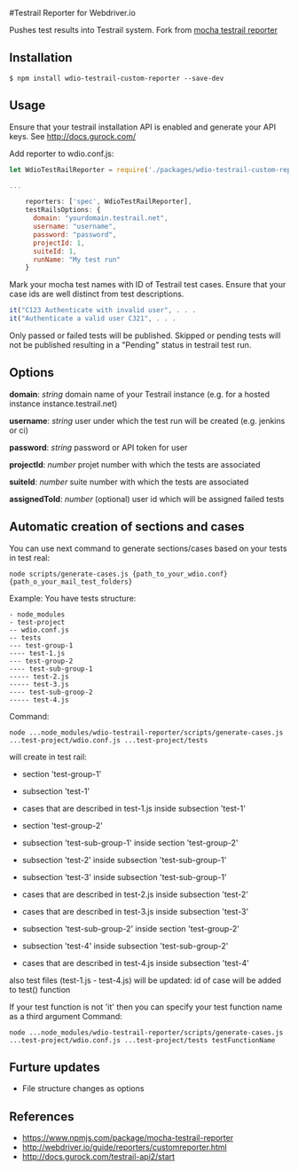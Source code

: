 #Testrail Reporter for Webdriver.io

Pushes test results into Testrail system.
Fork from [mocha testrail reporter](https://www.npmjs.com/package/mocha-testrail-reporter)

## Installation

```shell
$ npm install wdio-testrail-custom-reporter --save-dev
```

## Usage
Ensure that your testrail installation API is enabled and generate your API keys. See http://docs.gurock.com/

Add reporter to wdio.conf.js:

```Javascript
let WdioTestRailReporter = require('./packages/wdio-testrail-custom-reporter/lib/wdio-testrail-reporter');

...

    reporters: ['spec', WdioTestRailReporter],
    testRailsOptions: {
      domain: "yourdomain.testrail.net",
      username: "username",
      password: "password",
      projectId: 1,
      suiteId: 1,
      runName: "My test run"
    }
```


Mark your mocha test names with ID of Testrail test cases. Ensure that your case ids are well distinct from test descriptions.
 
```Javascript
it("C123 Authenticate with invalid user", . . .
it("Authenticate a valid user C321", . . .
```

Only passed or failed tests will be published. Skipped or pending tests will not be published resulting in a "Pending" status in testrail test run.

## Options

**domain**: *string* domain name of your Testrail instance (e.g. for a hosted instance instance.testrail.net)

**username**: *string* user under which the test run will be created (e.g. jenkins or ci)

**password**: *string* password or API token for user

**projectId**: *number* projet number with which the tests are associated

**suiteId**: *number* suite number with which the tests are associated

**assignedToId**: *number* (optional) user id which will be assigned failed tests

## Automatic creation of sections and cases
You can use next command to generate sections/cases based on your tests in test real:
```shell
node scripts/generate-cases.js {path_to_your_wdio.conf} {path_o_your_mail_test_folders}
```
Example:
You have tests structure:
```
- node_modules
- test-project
-- wdio.conf.js
-- tests
--- test-group-1
---- test-1.js
--- test-group-2
---- test-sub-group-1
----- test-2.js
----- test-3.js
---- test-sub-groop-2
----- test-4.js
```
Command:
```shell
node ...node_modules/wdio-testrail-reporter/scripts/generate-cases.js ...test-project/wdio.conf.js ...test-project/tests
```
will create in test rail:
- section 'test-group-1'
- subsection 'test-1'
- cases that are described in test-1.js inside subsection 'test-1'

- section 'test-group-2'
- subsection 'test-sub-group-1' inside section 'test-group-2'
- subsection 'test-2' inside subsection 'test-sub-group-1'
- subsection 'test-3' inside subsection 'test-sub-group-1'
- cases that are described in test-2.js inside subsection 'test-2'
- cases that are described in test-3.js inside subsection 'test-3'

- subsection 'test-sub-group-2' inside section 'test-group-2'
- subsection 'test-4' inside subsection 'test-sub-group-2'
- cases that are described in test-4.js inside subsection 'test-4'

also test files (test-1.js - test-4.js) will be updated: id of case will be added to test() function

If your test function is not 'it' then you can specify your test function name as a third argument
Command:
```shell
node ...node_modules/wdio-testrail-reporter/scripts/generate-cases.js ...test-project/wdio.conf.js ...test-project/tests testFunctionName
```

## Furture updates
- File structure changes as options 

## References
- https://www.npmjs.com/package/mocha-testrail-reporter
- http://webdriver.io/guide/reporters/customreporter.html
- http://docs.gurock.com/testrail-api2/start